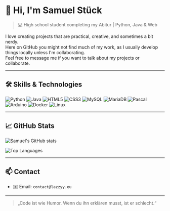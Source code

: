 # 👋 Hi, I'm Samuel Stück

> 💻 High school student completing my Abitur | Python, Java & Web

I love creating projects that are practical, creative, and sometimes a bit nerdy.  
Here on GitHub you might not find much of my work, as I usually develop things locally unless I'm collaborating.  
Feel free to message me if you want to talk about my projects or collaborate.

---

## 🛠️ Skills & Technologies

![Python](https://img.shields.io/badge/-Python-3776AB?style=flat&logo=python&logoColor=white)
![Java](https://img.shields.io/badge/-Java-007396?style=flat&logo=java&logoColor=white)
![HTML5](https://img.shields.io/badge/-HTML5-E34F26?style=flat&logo=html5&logoColor=white)
![CSS3](https://img.shields.io/badge/-CSS3-1572B6?style=flat&logo=css3&logoColor=white)
![MySQL](https://img.shields.io/badge/-MySQL-4479A1?style=flat&logo=mysql&logoColor=white)
![MariaDB](https://img.shields.io/badge/-MariaDB-003545?style=flat&logo=mariadb&logoColor=white)
![Pascal](https://img.shields.io/badge/-Pascal-0275D8?style=flat&logo=delphi&logoColor=white)
![Arduino](https://img.shields.io/badge/-Arduino-00979D?style=flat&logo=arduino&logoColor=white)
![Docker](https://img.shields.io/badge/-Docker-2496ED?style=flat&logo=docker&logoColor=white)
![Linux](https://img.shields.io/badge/-Linux-FCC624?style=flat&logo=linux&logoColor=black)

---

## 📈 GitHub Stats

![Samuel's GitHub stats](https://github-readme-stats.vercel.app/api?username=SamuelStueck&show_icons=true&theme=radical)

![Top Languages](https://github-readme-stats.vercel.app/api/top-langs/?username=SamuelStueck&layout=compact&theme=radical)

---

## 📫 Contact

- ✉️ Email: `contact@lazzyy.eu`  

---

> „Code ist wie Humor. Wenn du ihn erklären musst, ist er schlecht.“
